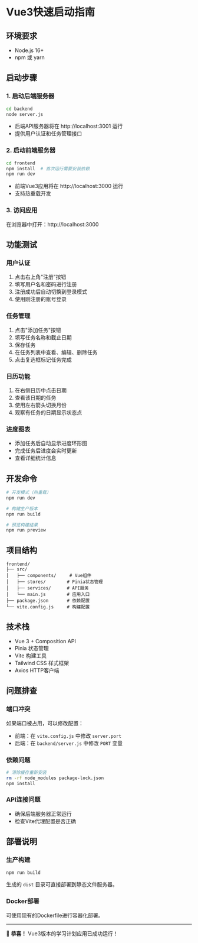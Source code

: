 # Vue3快速启动指南

## 环境要求
- Node.js 16+ 
- npm 或 yarn

## 启动步骤

### 1. 启动后端服务器
```bash
cd backend
node server.js
```
- 后端API服务器将在 http://localhost:3001 运行
- 提供用户认证和任务管理接口

### 2. 启动前端服务器
```bash
cd frontend
npm install  # 首次运行需要安装依赖
npm run dev
```
- 前端Vue3应用将在 http://localhost:3000 运行
- 支持热重载开发

### 3. 访问应用
在浏览器中打开：http://localhost:3000

## 功能测试

### 用户认证
1. 点击右上角"注册"按钮
2. 填写用户名和密码进行注册
3. 注册成功后自动切换到登录模式
4. 使用刚注册的账号登录

### 任务管理
1. 点击"添加任务"按钮
2. 填写任务名称和截止日期
3. 保存任务
4. 在任务列表中查看、编辑、删除任务
5. 点击复选框标记任务完成

### 日历功能
1. 在右侧日历中点击日期
2. 查看该日期的任务
3. 使用左右箭头切换月份
4. 观察有任务的日期显示状态点

### 进度图表
- 添加任务后自动显示进度环形图
- 完成任务后进度会实时更新
- 查看详细统计信息

## 开发命令

```bash
# 开发模式（热重载）
npm run dev

# 构建生产版本
npm run build

# 预览构建结果
npm run preview
```

## 项目结构
```
frontend/
├── src/
│   ├── components/     # Vue组件
│   ├── stores/        # Pinia状态管理
│   ├── services/      # API服务
│   └── main.js        # 应用入口
├── package.json       # 依赖配置
└── vite.config.js     # 构建配置
```

## 技术栈
- Vue 3 + Composition API
- Pinia 状态管理
- Vite 构建工具
- Tailwind CSS 样式框架
- Axios HTTP客户端

## 问题排查

### 端口冲突
如果端口被占用，可以修改配置：
- 前端：在 `vite.config.js` 中修改 `server.port`
- 后端：在 `backend/server.js` 中修改 `PORT` 变量

### 依赖问题
```bash
# 清除缓存重新安装
rm -rf node_modules package-lock.json
npm install
```

### API连接问题
- 确保后端服务器正常运行
- 检查Vite代理配置是否正确

## 部署说明

### 生产构建
```bash
npm run build
```
生成的 `dist` 目录可直接部署到静态文件服务器。

### Docker部署
可使用现有的Dockerfile进行容器化部署。

---

🎉 **恭喜！** Vue3版本的学习计划应用已成功运行！ 